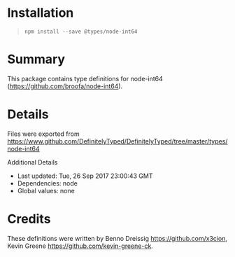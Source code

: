 # Installation
> `npm install --save @types/node-int64`

# Summary
This package contains type definitions for node-int64 (https://github.com/broofa/node-int64).

# Details
Files were exported from https://www.github.com/DefinitelyTyped/DefinitelyTyped/tree/master/types/node-int64

Additional Details
 * Last updated: Tue, 26 Sep 2017 23:00:43 GMT
 * Dependencies: node
 * Global values: none

# Credits
These definitions were written by Benno Dreissig <https://github.com/x3cion>, Kevin Greene <https://github.com/kevin-greene-ck>.
